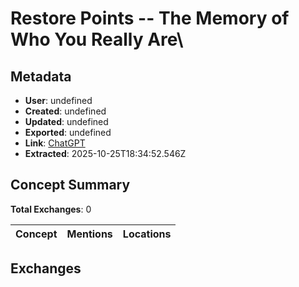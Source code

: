 # **Restore Points -- The Memory of Who You Really Are**\

## Metadata

- **User**: undefined
- **Created**: undefined
- **Updated**: undefined
- **Exported**: undefined
- **Link**: [ChatGPT](undefined)
- **Extracted**: 2025-10-25T18:34:52.546Z

## Concept Summary

**Total Exchanges**: 0

| Concept | Mentions | Locations |
|---------|----------|----------|

## Exchanges

